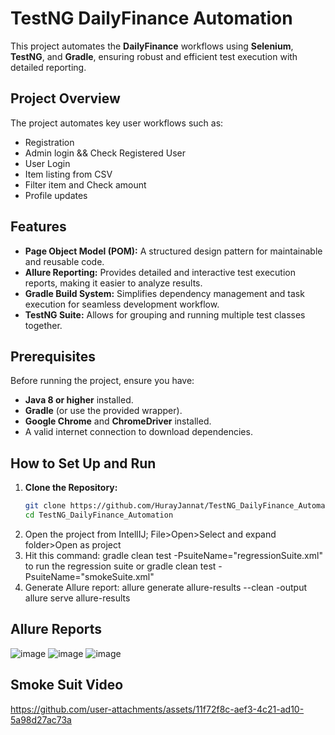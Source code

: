 
# TestNG DailyFinance Automation

This project automates the **DailyFinance** workflows using **Selenium**, **TestNG**, and **Gradle**, ensuring robust and efficient test execution with detailed reporting.

## Project Overview
The project automates key user workflows such as:
- Registration
- Admin login && Check Registered User
- User Login
- Item listing from CSV
- Filter item and Check amount 
- Profile updates


## Features
- **Page Object Model (POM):** A structured design pattern for maintainable and reusable code.
- **Allure Reporting:** Provides detailed and interactive test execution reports, making it easier to analyze results.
- **Gradle Build System:** Simplifies dependency management and task execution for seamless development workflow.
- **TestNG Suite:** Allows for grouping and running multiple test classes together.
  
## Prerequisites
Before running the project, ensure you have:
- **Java 8 or higher** installed.
- **Gradle** (or use the provided wrapper).
- **Google Chrome** and **ChromeDriver** installed.
- A valid internet connection to download dependencies.

## How to Set Up and Run
1. **Clone the Repository:**
   ```bash
   git clone https://github.com/HurayJannat/TestNG_DailyFinance_Automation.git
   cd TestNG_DailyFinance_Automation


2.  Open the project from IntellIJ; File>Open>Select and expand folder>Open as project
3.  Hit this command: gradle clean test -PsuiteName="regressionSuite.xml" to run the regression suite or gradle clean test -PsuiteName="smokeSuite.xml"
4. Generate Allure report:
  allure generate allure-results --clean -output allure serve allure-results


## Allure Reports

![image](https://github.com/user-attachments/assets/d79c4a34-7b4b-4677-a27a-5ab99a0e87c1)
![image](https://github.com/user-attachments/assets/8c259ce7-cfa0-4caf-a58a-a26bab4a72e4)
![image](https://github.com/user-attachments/assets/6fcb1e55-4736-4da4-b47d-69819e9f58ea)




## Smoke Suit Video

https://github.com/user-attachments/assets/11f72f8c-aef3-4c21-ad10-5a98d27ac73a



